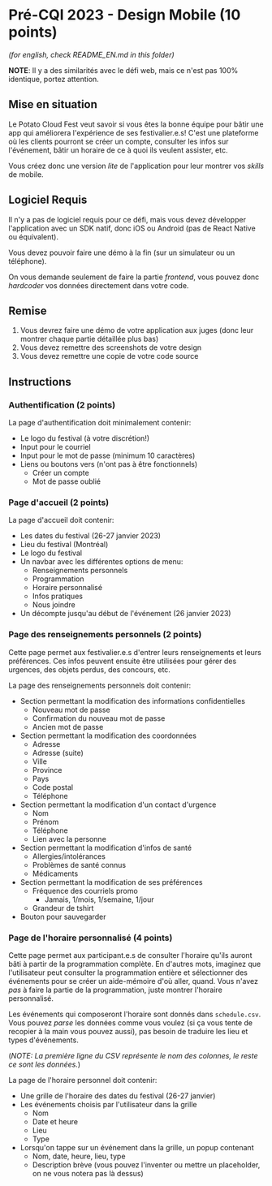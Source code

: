# Pré-CQI 2023 - Design Mobile (10 points)

 *(for english, check README_EN.md in this folder)*

 **NOTE**: Il y a des similarités avec le défi web, mais ce n'est pas 100% identique, portez attention.
 
## Mise en situation

Le Potato Cloud Fest veut savoir si vous êtes la bonne équipe pour bâtir une app qui améliorera l'expérience de ses festivalier.e.s! C'est une plateforme où les clients pourront se créer un compte, consulter les infos sur l'événement, bâtir un horaire de ce à quoi ils veulent assister, etc.

Vous créez donc une version *lite* de l'application pour leur montrer vos *skills* de mobile.

## Logiciel Requis

Il n'y a pas de logiciel requis pour ce défi, mais vous devez développer l'application avec un SDK natif, donc iOS ou Android (pas de React Native ou équivalent).

Vous devez pouvoir faire une démo à la fin (sur un simulateur ou un téléphone).

On vous demande seulement de faire la partie *frontend*, vous pouvez donc *hardcoder* vos données directement dans votre code.

## Remise
1. Vous devrez faire une démo de votre application aux juges (donc leur montrer chaque partie détaillée plus bas)
2. Vous devez remettre des screenshots de votre design
3. Vous devez remettre une copie de votre code source

## Instructions
### **Authentification** (2 points)

La page d'authentification doit minimalement contenir:
- Le logo du festival (à votre discrétion!)
- Input pour le courriel
- Input pour le mot de passe (minimum 10 caractères)
- Liens ou boutons vers (n'ont pas à être fonctionnels)
    - Créer un compte
    - Mot de passe oublié

### **Page d'accueil** (2 points)

La page d'accueil doit contenir:

- Les dates du festival (26-27 janvier 2023)
- Lieu du festival (Montréal)
- Le logo du festival
- Un navbar avec les différentes options de menu:
    - Renseignements personnels
    - Programmation
    - Horaire personnalisé
    - Infos pratiques
    - Nous joindre
- Un décompte jusqu'au début de l'événement (26 janvier 2023)

### **Page des renseignements personnels** (2 points)

Cette page permet aux festivalier.e.s d'entrer leurs renseignements et leurs préférences. Ces infos peuvent ensuite être utilisées pour gérer des urgences, des objets perdus, des concours, etc.

La page des renseignements personnels doit contenir:
- Section permettant la modification des informations confidentielles
    - Nouveau mot de passe
    - Confirmation du nouveau mot de passe
    - Ancien mot de passe
- Section permettant la modification des coordonnées
    - Adresse
    - Adresse (suite)
    - Ville
    - Province
    - Pays
    - Code postal
    - Téléphone
- Section permettant la modification d'un contact d'urgence
    - Nom
    - Prénom
    - Téléphone
    - Lien avec la personne
- Section permettant la modification d'infos de santé  
    - Allergies/intolérances
    - Problèmes de santé connus
    - Médicaments
- Section permettant la modification de ses préférences
    - Fréquence des courriels promo
        - Jamais, 1/mois, 1/semaine, 1/jour 
    - Grandeur de tshirt
- Bouton pour sauvegarder

### **Page de l'horaire personnalisé** (4 points)

Cette page permet aux participant.e.s de consulter l'horaire qu'ils auront bâti à partir de la programmation complète. En d'autres mots, imaginez que l'utilisateur peut consulter la programmation entière et sélectionner des événements pour se créer un aide-mémoire d'où aller, quand. Vous n'avez *pas* à faire la partie de la programmation, juste montrer l'horaire personnalisé.

Les événements qui composeront l'horaire sont donnés dans `schedule.csv`. Vous pouvez *parse* les données comme vous voulez (si ça vous tente de recopier à la main vous pouvez aussi), pas besoin de traduire les lieu et types d'événements.

(*NOTE: La première ligne du CSV représente le nom des colonnes, le reste ce sont les données.*)

La page de l'horaire personnel doit contenir:
- Une grille de l'horaire des dates du festival (26-27 janvier)
- Les événements choisis par l'utilisateur dans la grille
    - Nom
    - Date et heure
    - Lieu
    - Type
- Lorsqu'on tappe sur un événement dans la grille, un popup contenant
    - Nom, date, heure, lieu, type
    - Description brève (vous pouvez l'inventer ou mettre un placeholder, on ne vous notera pas là dessus)